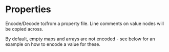 # Properties

Encode/Decode to/from a property file. Line comments on value nodes will be copied across.

By default, empty maps and arrays are not encoded - see below for an example on how to encode a value for these.
